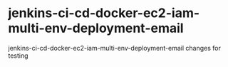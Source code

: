 # jenkins-ci-cd-docker-ec2-iam-multi-env-deployment-email
jenkins-ci-cd-docker-ec2-iam-multi-env-deployment-email
changes for testing